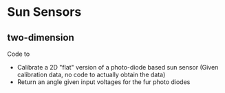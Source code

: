 # Sun Sensors

## two-dimension
Code to
- Calibrate a 2D "flat" version of a photo-diode based sun sensor (Given calibration data, no code to actually obtain the data)
- Return an angle given input voltages for the fur photo diodes